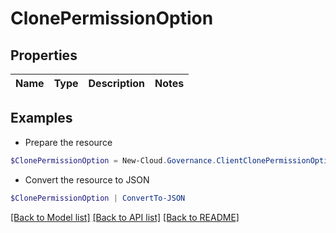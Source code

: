 # ClonePermissionOption
## Properties

Name | Type | Description | Notes
------------ | ------------- | ------------- | -------------

## Examples

- Prepare the resource
```powershell
$ClonePermissionOption = New-Cloud.Governance.ClientClonePermissionOption 
```

- Convert the resource to JSON
```powershell
$ClonePermissionOption | ConvertTo-JSON
```

[[Back to Model list]](../README.md#documentation-for-models) [[Back to API list]](../README.md#documentation-for-api-endpoints) [[Back to README]](../README.md)

